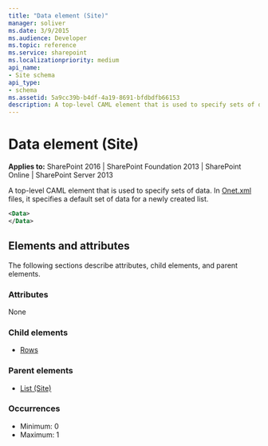 ```yaml
---
title: "Data element (Site)"
manager: soliver
ms.date: 3/9/2015
ms.audience: Developer
ms.topic: reference
ms.service: sharepoint
ms.localizationpriority: medium
api_name:
- Site schema
api_type:
- schema
ms.assetid: 5a9cc39b-b4df-4a19-8691-bfdbdfb66153
description: A top-level CAML element that is used to specify sets of data.
---
```


# Data element (Site)

**Applies to:** SharePoint 2016 | SharePoint Foundation 2013 | SharePoint Online | SharePoint Server 2013
  
A top-level CAML element that is used to specify sets of data. In [Onet.xml](https://msdn.microsoft.com/library/b99d6657-d9ae-4135-a43c-c58cdfcdc6c1%28Office.15%29.aspx) files, it specifies a default set of data for a newly created list. 
  
```XML
<Data>
</Data>
```

## Elements and attributes

The following sections describe attributes, child elements, and parent elements.

### Attributes

None
   
### Child elements

- [Rows](rows-element-site.md)
   
### Parent elements

- [List (Site)](list-element-site.md)
   
### Occurrences

- Minimum: 0
- Maximum: 1  

<br/> 
   

